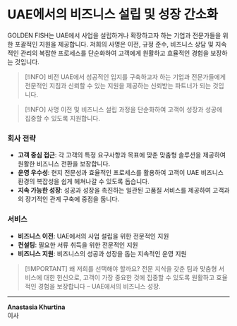 # UAE에서의 비즈니스 설립 및 성장 간소화

GOLDEN FISH는 UAE에서 사업을 설립하거나 확장하고자 하는 기업과 전문가들을 위한 포괄적인 지원을 제공합니다. 저희의 사명은 이전, 규정 준수, 비즈니스 상담 및 지속적인 관리의 복잡한 프로세스를 단순화하여 고객에게 원활하고 효율적인 경험을 보장하는 것입니다.

> [!INFO] 비전
> UAE에서 성공적인 입지를 구축하고자 하는 기업과 전문가들에게 전문적인 지침과 신뢰할 수 있는 지원을 제공하는 신뢰받는 파트너가 되는 것입니다.

> [!INFO] 사명
> 이전 및 비즈니스 설립 과정을 단순화하여 고객이 성장과 성공에 집중할 수 있도록 지원합니다.

### 회사 전략

- **고객 중심 접근**: 각 고객의 특정 요구사항과 목표에 맞춘 맞춤형 솔루션을 제공하여 원활한 비즈니스 전환을 보장합니다.
- **운영 우수성**: 현지 전문성과 효율적인 프로세스를 활용하여 고객이 UAE 비즈니스 환경의 복잡성을 쉽게 헤쳐나갈 수 있도록 돕습니다.
- **지속 가능한 성장**: 성공과 성장을 촉진하는 일관된 고품질 서비스를 제공하여 고객과의 장기적인 관계 구축에 중점을 둡니다.

### 서비스

- **비즈니스 이전**: UAE에서의 사업 설립을 위한 전문적인 지원
- **컨설팅**: 필요한 서류 취득을 위한 전문적인 지원
- **비즈니스 지원**: 비즈니스의 성공과 성장을 돕는 지속적인 운영 지원

> [!IMPORTANT] 왜 저희를 선택해야 할까요?
> 전문 지식을 갖춘 팀과 맞춤형 서비스에 대한 헌신으로, 고객이 가장 중요한 것에 집중할 수 있도록 원활하고 효율적인 경험을 보장합니다 – UAE에서의 비즈니스 성장.

---

**Anastasia Khurtina**  
이사
